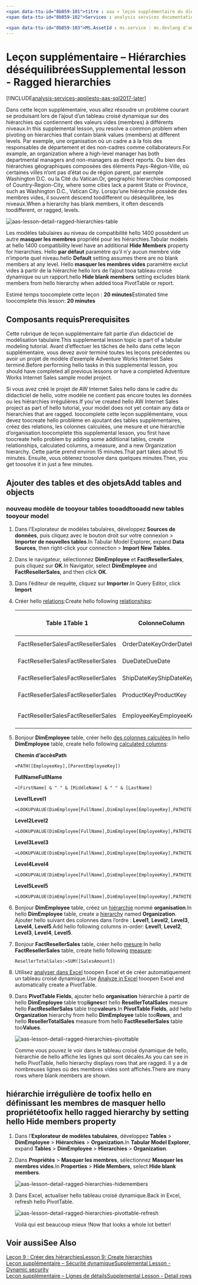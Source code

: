 ```yaml
---
<span data-ttu-id="8b859-101">titre : aaa « leçon supplémentaire du didacticiel Azure Analysis Services : les hiérarchies irrégulières | Description de Microsoft Docs » : décrit comment toofix les hiérarchies déséquilibrées dans hello Azure Analysis Services tutorial.</span><span class="sxs-lookup"><span data-stu-id="8b859-101">title: aaa"Azure Analysis Services tutorial supplemental lesson: Ragged hierarchies | Microsoft Docs" description: Describes how toofix ragged hierarchies in hello Azure Analysis Services tutorial.</span></span>
<span data-ttu-id="8b859-102">Services : analysis services documentationcenter : '' auteur : minewiskan manager : erikre éditeur : '' balises : ».</span><span class="sxs-lookup"><span data-stu-id="8b859-102">services: analysis-services documentationcenter: '' author: minewiskan manager: erikre editor: '' tags: ''</span></span>

<span data-ttu-id="8b859-103">MS.AssetId : ms.service : ms.devlang d’analysis services : NA ms.topic : get-started-article ms.tgt_pltfrm : NA ms.workload : na ms.date : 26/05/2017 ms.author : owend</span><span class="sxs-lookup"><span data-stu-id="8b859-103">ms.assetid: ms.service: analysis-services ms.devlang: NA ms.topic: get-started-article ms.tgt_pltfrm: NA ms.workload: na ms.date: 05/26/2017 ms.author: owend</span></span>
---
```

# <a name="supplemental-lesson---ragged-hierarchies"></a><span data-ttu-id="8b859-104">Leçon supplémentaire – Hiérarchies déséquilibrées</span><span class="sxs-lookup"><span data-stu-id="8b859-104">Supplemental lesson - Ragged hierarchies</span></span>

[!INCLUDE[analysis-services-appliesto-aas-sql2017-later](../../../includes/analysis-services-appliesto-aas-sql2017-later.md)]

<span data-ttu-id="8b859-105">Dans cette leçon supplémentaire, vous allez résoudre un problème courant se produisant lors de l’ajout d’un tableau croisé dynamique sur des hiérarchies qui contiennent des valeurs vides (membres) à différents niveaux.</span><span class="sxs-lookup"><span data-stu-id="8b859-105">In this supplemental lesson, you resolve a common problem when pivoting on hierarchies that contain blank values (members) at different levels.</span></span> <span data-ttu-id="8b859-106">Par exemple, une organisation où un cadre a à la fois des responsables de département et des non-cadres comme collaborateurs.</span><span class="sxs-lookup"><span data-stu-id="8b859-106">For example, an organization where a high-level manager has both departmental managers and non-managers as direct reports.</span></span> <span data-ttu-id="8b859-107">Ou bien des hiérarchies géographiques composées des éléments Pays-Région-Ville, où certaines villes n’ont pas d’état ou de région parent, par exemple Washington D.C. ou la Cité du Vatican.</span><span class="sxs-lookup"><span data-stu-id="8b859-107">Or, geographic hierarchies composed of Country-Region-City, where some cities lack a parent State or Province, such as Washington D.C., Vatican City.</span></span> <span data-ttu-id="8b859-108">Lorsqu’une hiérarchie possède des membres vides, il souvent descend toodifferent ou déséquilibrée, les niveaux.</span><span class="sxs-lookup"><span data-stu-id="8b859-108">When a hierarchy has blank members, it often descends toodifferent, or ragged, levels.</span></span>

![aas-lesson-detail-ragged-hierarchies-table](../tutorials/media/aas-lesson-detail-ragged-hierarchies-table.png)

<span data-ttu-id="8b859-110">Les modèles tabulaires au niveau de compatibilité hello 1400 possèdent un autre **masquer les membres** propriété pour les hiérarchies.</span><span class="sxs-lookup"><span data-stu-id="8b859-110">Tabular models at hello 1400 compatibility level have an additional **Hide Members** property for hierarchies.</span></span> <span data-ttu-id="8b859-111">Hello **par défaut** paramètre qu’il n’y aucun membre vide n’importe quel niveau.</span><span class="sxs-lookup"><span data-stu-id="8b859-111">hello **Default** setting assumes there are no blank members at any level.</span></span> <span data-ttu-id="8b859-112">Hello **masquer les membres vides** paramètre exclut vides à partir de la hiérarchie hello lors de l’ajout tooa tableau croisé dynamique ou un rapport.</span><span class="sxs-lookup"><span data-stu-id="8b859-112">hello **Hide blank members** setting excludes blank members from hello hierarchy when added tooa PivotTable or report.</span></span>  
  
<span data-ttu-id="8b859-113">Estimé temps toocomplete cette leçon : **20 minutes**</span><span class="sxs-lookup"><span data-stu-id="8b859-113">Estimated time toocomplete this lesson: **20 minutes**</span></span>  
  
## <a name="prerequisites"></a><span data-ttu-id="8b859-114">Composants requis</span><span class="sxs-lookup"><span data-stu-id="8b859-114">Prerequisites</span></span>  
<span data-ttu-id="8b859-115">Cette rubrique de leçon supplémentaire fait partie d’un didacticiel de modélisation tabulaire.</span><span class="sxs-lookup"><span data-stu-id="8b859-115">This supplemental lesson topic is part of a tabular modeling tutorial.</span></span> <span data-ttu-id="8b859-116">Avant d’effectuer les tâches de hello dans cette leçon supplémentaire, vous devez avoir terminé toutes les leçons précédentes ou avoir un projet de modèle d’exemple Adventure Works Internet Sales terminé.</span><span class="sxs-lookup"><span data-stu-id="8b859-116">Before performing hello tasks in this supplemental lesson, you should have completed all previous lessons or have a completed Adventure Works Internet Sales sample model project.</span></span> 

<span data-ttu-id="8b859-117">Si vous avez créé le projet de AW Internet Sales hello dans le cadre du didacticiel de hello, votre modèle ne contient pas encore toutes les données ou les hiérarchies irrégulières.</span><span class="sxs-lookup"><span data-stu-id="8b859-117">If you've created hello AW Internet Sales project as part of hello tutorial, your model does not yet contain any data or hierarchies that are ragged.</span></span> <span data-ttu-id="8b859-118">toocomplete cette leçon supplémentaire, vous devez toocreate hello problème en ajoutant des tables supplémentaires, créez des relations, les colonnes calculées, une mesure et une hiérarchie d’organisation.</span><span class="sxs-lookup"><span data-stu-id="8b859-118">toocomplete this supplemental lesson, you first have toocreate hello problem by adding some additional tables, create relationships, calculated columns, a measure, and a new Organization hierarchy.</span></span> <span data-ttu-id="8b859-119">Cette partie prend environ 15 minutes.</span><span class="sxs-lookup"><span data-stu-id="8b859-119">That part takes about 15 minutes.</span></span> <span data-ttu-id="8b859-120">Ensuite, vous obtenez toosolve dans quelques minutes.</span><span class="sxs-lookup"><span data-stu-id="8b859-120">Then, you get toosolve it in just a few minutes.</span></span>  

## <a name="add-tables-and-objects"></a><span data-ttu-id="8b859-121">Ajouter des tables et des objets</span><span class="sxs-lookup"><span data-stu-id="8b859-121">Add tables and objects</span></span>
  
### <a name="tooadd-new-tables-tooyour-model"></a><span data-ttu-id="8b859-122">nouveau modèle de tooyour tables tooadd</span><span class="sxs-lookup"><span data-stu-id="8b859-122">tooadd new tables tooyour model</span></span>
  
1.  <span data-ttu-id="8b859-123">Dans l’Explorateur de modèles tabulaires, développez **Sources de données**, puis cliquez avec le bouton droit sur votre connexion > **Importer de nouvelles tables**.</span><span class="sxs-lookup"><span data-stu-id="8b859-123">In Tabular Model Explorer, expand **Data Sources**, then right-click your connection > **Import New Tables**.</span></span>
  
2.  <span data-ttu-id="8b859-124">Dans le navigateur, sélectionnez **DimEmployee** et **FactResellerSales**, puis cliquez sur **OK**.</span><span class="sxs-lookup"><span data-stu-id="8b859-124">In Navigator, select **DimEmployee** and **FactResellerSales**, and then click **OK**.</span></span>

3.  <span data-ttu-id="8b859-125">Dans l’éditeur de requête, cliquez sur **Importer**.</span><span class="sxs-lookup"><span data-stu-id="8b859-125">In Query Editor, click **Import**</span></span>

4.  <span data-ttu-id="8b859-126">Créer hello [relations](../tutorials/aas-lesson-4-create-relationships.md):</span><span class="sxs-lookup"><span data-stu-id="8b859-126">Create hello following [relationships](../tutorials/aas-lesson-4-create-relationships.md):</span></span>

    | <span data-ttu-id="8b859-127">Table 1</span><span class="sxs-lookup"><span data-stu-id="8b859-127">Table 1</span></span>           | <span data-ttu-id="8b859-128">Colonne</span><span class="sxs-lookup"><span data-stu-id="8b859-128">Column</span></span>       | <span data-ttu-id="8b859-129">Direction du filtre</span><span class="sxs-lookup"><span data-stu-id="8b859-129">Filter Direction</span></span>   | <span data-ttu-id="8b859-130">Table 2</span><span class="sxs-lookup"><span data-stu-id="8b859-130">Table 2</span></span>     | <span data-ttu-id="8b859-131">Colonne</span><span class="sxs-lookup"><span data-stu-id="8b859-131">Column</span></span>      | <span data-ttu-id="8b859-132">Actif</span><span class="sxs-lookup"><span data-stu-id="8b859-132">Active</span></span> |
    |-------------------|--------------|--------------------|-------------|-------------|--------|
    | <span data-ttu-id="8b859-133">FactResellerSales</span><span class="sxs-lookup"><span data-stu-id="8b859-133">FactResellerSales</span></span> | <span data-ttu-id="8b859-134">OrderDateKey</span><span class="sxs-lookup"><span data-stu-id="8b859-134">OrderDateKey</span></span> | <span data-ttu-id="8b859-135">Par défaut</span><span class="sxs-lookup"><span data-stu-id="8b859-135">Default</span></span>            | <span data-ttu-id="8b859-136">DimDate</span><span class="sxs-lookup"><span data-stu-id="8b859-136">DimDate</span></span>     | <span data-ttu-id="8b859-137">Date</span><span class="sxs-lookup"><span data-stu-id="8b859-137">Date</span></span>        | <span data-ttu-id="8b859-138">Oui</span><span class="sxs-lookup"><span data-stu-id="8b859-138">Yes</span></span>    |
    | <span data-ttu-id="8b859-139">FactResellerSales</span><span class="sxs-lookup"><span data-stu-id="8b859-139">FactResellerSales</span></span> | <span data-ttu-id="8b859-140">DueDate</span><span class="sxs-lookup"><span data-stu-id="8b859-140">DueDate</span></span>      | <span data-ttu-id="8b859-141">Par défaut</span><span class="sxs-lookup"><span data-stu-id="8b859-141">Default</span></span>            | <span data-ttu-id="8b859-142">DimDate</span><span class="sxs-lookup"><span data-stu-id="8b859-142">DimDate</span></span>     | <span data-ttu-id="8b859-143">Date</span><span class="sxs-lookup"><span data-stu-id="8b859-143">Date</span></span>        | <span data-ttu-id="8b859-144">Non</span><span class="sxs-lookup"><span data-stu-id="8b859-144">No</span></span>     |
    | <span data-ttu-id="8b859-145">FactResellerSales</span><span class="sxs-lookup"><span data-stu-id="8b859-145">FactResellerSales</span></span> | <span data-ttu-id="8b859-146">ShipDateKey</span><span class="sxs-lookup"><span data-stu-id="8b859-146">ShipDateKey</span></span>  | <span data-ttu-id="8b859-147">Par défaut</span><span class="sxs-lookup"><span data-stu-id="8b859-147">Default</span></span>            | <span data-ttu-id="8b859-148">DimDate</span><span class="sxs-lookup"><span data-stu-id="8b859-148">DimDate</span></span>     | <span data-ttu-id="8b859-149">Date</span><span class="sxs-lookup"><span data-stu-id="8b859-149">Date</span></span>        | <span data-ttu-id="8b859-150">Non</span><span class="sxs-lookup"><span data-stu-id="8b859-150">No</span></span>     |
    | <span data-ttu-id="8b859-151">FactResellerSales</span><span class="sxs-lookup"><span data-stu-id="8b859-151">FactResellerSales</span></span> | <span data-ttu-id="8b859-152">ProductKey</span><span class="sxs-lookup"><span data-stu-id="8b859-152">ProductKey</span></span>   | <span data-ttu-id="8b859-153">Par défaut</span><span class="sxs-lookup"><span data-stu-id="8b859-153">Default</span></span>            | <span data-ttu-id="8b859-154">DimProduct</span><span class="sxs-lookup"><span data-stu-id="8b859-154">DimProduct</span></span>  | <span data-ttu-id="8b859-155">ProductKey</span><span class="sxs-lookup"><span data-stu-id="8b859-155">ProductKey</span></span>  | <span data-ttu-id="8b859-156">Oui</span><span class="sxs-lookup"><span data-stu-id="8b859-156">Yes</span></span>    |
    | <span data-ttu-id="8b859-157">FactResellerSales</span><span class="sxs-lookup"><span data-stu-id="8b859-157">FactResellerSales</span></span> | <span data-ttu-id="8b859-158">EmployeeKey</span><span class="sxs-lookup"><span data-stu-id="8b859-158">EmployeeKey</span></span>  | <span data-ttu-id="8b859-159">Tables tooBoth</span><span class="sxs-lookup"><span data-stu-id="8b859-159">tooBoth Tables</span></span> | <span data-ttu-id="8b859-160">DimEmployee</span><span class="sxs-lookup"><span data-stu-id="8b859-160">DimEmployee</span></span> | <span data-ttu-id="8b859-161">EmployeeKey</span><span class="sxs-lookup"><span data-stu-id="8b859-161">EmployeeKey</span></span> | <span data-ttu-id="8b859-162">Oui</span><span class="sxs-lookup"><span data-stu-id="8b859-162">Yes</span></span>    |

5. <span data-ttu-id="8b859-163">Bonjour **DimEmployee** table, créer hello [des colonnes calculées](../tutorials/aas-lesson-5-create-calculated-columns.md):</span><span class="sxs-lookup"><span data-stu-id="8b859-163">In hello **DimEmployee** table, create hello following [calculated columns](../tutorials/aas-lesson-5-create-calculated-columns.md):</span></span> 

    <span data-ttu-id="8b859-164">**Chemin d’accès**</span><span class="sxs-lookup"><span data-stu-id="8b859-164">**Path**</span></span> 
    ```
    =PATH([EmployeeKey],[ParentEmployeeKey])
    ```

    <span data-ttu-id="8b859-165">**FullName**</span><span class="sxs-lookup"><span data-stu-id="8b859-165">**FullName**</span></span> 
    ```
    =[FirstName] & " " & [MiddleName] & " " & [LastName]
    ```

    <span data-ttu-id="8b859-166">**Level1**</span><span class="sxs-lookup"><span data-stu-id="8b859-166">**Level1**</span></span> 
    ```
    =LOOKUPVALUE(DimEmployee[FullName],DimEmployee[EmployeeKey],PATHITEM([Path],1,1)) 
    ```

    <span data-ttu-id="8b859-167">**Level2**</span><span class="sxs-lookup"><span data-stu-id="8b859-167">**Level2**</span></span> 
    ```
    =LOOKUPVALUE(DimEmployee[FullName],DimEmployee[EmployeeKey],PATHITEM([Path],1,2)) 
    ```

    <span data-ttu-id="8b859-168">**Level3**</span><span class="sxs-lookup"><span data-stu-id="8b859-168">**Level3**</span></span> 
    ```
    =LOOKUPVALUE(DimEmployee[FullName],DimEmployee[EmployeeKey],PATHITEM([Path],1,3)) 
    ```

    <span data-ttu-id="8b859-169">**Level4**</span><span class="sxs-lookup"><span data-stu-id="8b859-169">**Level4**</span></span> 
    ```
    =LOOKUPVALUE(DimEmployee[FullName],DimEmployee[EmployeeKey],PATHITEM([Path],1,4)) 
    ```

    <span data-ttu-id="8b859-170">**Level5**</span><span class="sxs-lookup"><span data-stu-id="8b859-170">**Level5**</span></span> 
    ```
    =LOOKUPVALUE(DimEmployee[FullName],DimEmployee[EmployeeKey],PATHITEM([Path],1,5)) 
    ```

6.  <span data-ttu-id="8b859-171">Bonjour **DimEmployee** table, créez un [hiérarchie](../tutorials/aas-lesson-9-create-hierarchies.md) nommé **organisation**.</span><span class="sxs-lookup"><span data-stu-id="8b859-171">In hello **DimEmployee** table, create a [hierarchy](../tutorials/aas-lesson-9-create-hierarchies.md) named **Organization**.</span></span> <span data-ttu-id="8b859-172">Ajouter hello suivant des colonnes dans l’ordre : **Level1**, **Level2**, **Level3**, **Level4**, **Level5**.</span><span class="sxs-lookup"><span data-stu-id="8b859-172">Add hello following columns in-order: **Level1**, **Level2**, **Level3**, **Level4**, **Level5**.</span></span>

7.  <span data-ttu-id="8b859-173">Bonjour **FactResellerSales** table, créer hello [mesure](../tutorials/aas-lesson-6-create-measures.md):</span><span class="sxs-lookup"><span data-stu-id="8b859-173">In hello **FactResellerSales** table, create hello following [measure](../tutorials/aas-lesson-6-create-measures.md):</span></span>

    ```
    ResellerTotalSales:=SUM([SalesAmount])
    ```

8.  <span data-ttu-id="8b859-174">Utilisez [analyser dans Excel](../tutorials/aas-lesson-12-analyze-in-excel.md) tooopen Excel et de créer automatiquement un tableau croisé dynamique.</span><span class="sxs-lookup"><span data-stu-id="8b859-174">Use [Analyze in Excel](../tutorials/aas-lesson-12-analyze-in-excel.md) tooopen Excel and automatically create a PivotTable.</span></span>

9.  <span data-ttu-id="8b859-175">Dans **PivotTable Fields**, ajouter hello **organisation** hiérarchie à partir de hello **DimEmployee** table trop**lignes**et hello **ResellerTotalSales** mesure hello **FactResellerSales** table trop**valeurs**.</span><span class="sxs-lookup"><span data-stu-id="8b859-175">In **PivotTable Fields**, add hello **Organization** hierarchy from hello **DimEmployee** table too**Rows**, and hello **ResellerTotalSales** measure from hello **FactResellerSales**  table too**Values**.</span></span>

    ![aas-lesson-detail-ragged-hierarchies-pivottable](../tutorials/media/aas-lesson-detail-ragged-hierarchies-pivottable.png)

    <span data-ttu-id="8b859-177">Comme vous pouvez le voir dans le tableau croisé dynamique de hello, hiérarchie de hello affiche les lignes qui sont décalés.</span><span class="sxs-lookup"><span data-stu-id="8b859-177">As you can see in hello PivotTable, hello hierarchy displays rows that are ragged.</span></span> <span data-ttu-id="8b859-178">Il y a de nombreuses lignes où des membres vides sont affichés.</span><span class="sxs-lookup"><span data-stu-id="8b859-178">There are many rows where blank members are shown.</span></span>

## <a name="toofix-hello-ragged-hierarchy-by-setting-hello-hide-members-property"></a><span data-ttu-id="8b859-179">hiérarchie irrégulière de toofix hello en définissant les membres de masquer hello propriété</span><span class="sxs-lookup"><span data-stu-id="8b859-179">toofix hello ragged hierarchy by setting hello Hide members property</span></span>

1.  <span data-ttu-id="8b859-180">Dans l’**Explorateur de modèles tabulaires**, développez **Tables** > **DimEmployee** > **Hiérarchies** > **Organization**.</span><span class="sxs-lookup"><span data-stu-id="8b859-180">In **Tabular Model Explorer**, expand **Tables** > **DimEmployee** > **Hierarchies** > **Organization**.</span></span>

2.  <span data-ttu-id="8b859-181">Dans **Propriétés** > **Masquer les membres**, sélectionnez **Masquer les membres vides**.</span><span class="sxs-lookup"><span data-stu-id="8b859-181">In **Properties** > **Hide Members**, select **Hide blank members**.</span></span> 

    ![aas-lesson-detail-ragged-hierarchies-hidemembers](../tutorials/media/aas-lesson-detail-ragged-hierarchies-hidemembers.png)

3.  <span data-ttu-id="8b859-183">Dans Excel, actualiser hello tableau croisé dynamique.</span><span class="sxs-lookup"><span data-stu-id="8b859-183">Back in Excel, refresh hello PivotTable.</span></span> 

    ![aas-lesson-detail-ragged-hierarchies-pivottable-refresh](../tutorials/media/aas-lesson-detail-ragged-hierarchies-pivottable-refresh.png)

    <span data-ttu-id="8b859-185">Voilà qui est beaucoup mieux !</span><span class="sxs-lookup"><span data-stu-id="8b859-185">Now that looks a whole lot better!</span></span>

## <a name="see-also"></a><span data-ttu-id="8b859-186">Voir aussi</span><span class="sxs-lookup"><span data-stu-id="8b859-186">See Also</span></span>   
[<span data-ttu-id="8b859-187">Leçon 9 : Créer des hiérarchies</span><span class="sxs-lookup"><span data-stu-id="8b859-187">Lesson 9: Create hierarchies</span></span>](../tutorials/aas-lesson-9-create-hierarchies.md)  
[<span data-ttu-id="8b859-188">Leçon supplémentaire – Sécurité dynamique</span><span class="sxs-lookup"><span data-stu-id="8b859-188">Supplemental Lesson - Dynamic security</span></span>](../tutorials/aas-supplemental-lesson-dynamic-security.md)  
[<span data-ttu-id="8b859-189">Leçon supplémentaire – Lignes de détails</span><span class="sxs-lookup"><span data-stu-id="8b859-189">Supplemental Lesson - Detail rows</span></span>](../tutorials/aas-supplemental-lesson-detail-rows.md)  